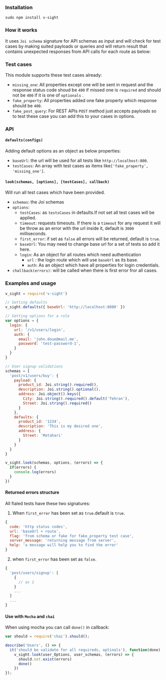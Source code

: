 ### Installation
```
sudo npm install v-sight
```
### How it works
It uses `Joi schema` signature for API schemas as input and will check for test cases by making suited payloads or queries and will return result that contains unexpected responses from API calls for each route as below:

### Test cases
This module supports these test cases already:
* `missing_one`: All properties except one will be sent in request and the response status code shoud be `400` if missed one is `required` and should not be `400` if it is one of `optionals` .
* `fake_property`: All properties added one fake property which response should be `400`.
* `fake_post_query`: For REST APIs `POST` method just accepts payloads so to test these case you can add this to your cases in options.

### API
#### `defaults(configs)`
Adding default options as an object as below properties:
* `baseUrl`: the url will be used for all tests like `http://localhost:800`.
* `testCases`: An array with test cases as items like`['fake_property', 'missing_one']`.

#### `look(schemas, [options], [testCases], callback)`
Will run all test cases which have been provided.
- `schemas`: the Joi schemas
- `options`:
  - `testCases`: as `testsCases` in defaults.If not set all test cases will be applied.
  - `timeout`: requests timeouts. If there is a `timeout` for any request it will be throw as an error with the url inside it, default is `3000` milliseconds.
  - `first_error`: if set as `false` all errors will be returned, default is `true`.
  - `baseUrl`: You may need to change base url for a set of tests so add it here.
  - `login`: As an object for all routes which need authentication
    - `url` : the login route which will use `baseUrl` as its base.
    - `auth`: As an object which have all properties for login credentials.
- `challback(errors)`: will be called when there is first error fror all cases.

### Examples and usage
```javascript
v_sight = require('v-sight')

// Setting defaults
v_sight.defaults({ baseUrl: 'http://localhost:8080' })

// Setting options for a role
var options = {
  login: {
    url: '/v1/users/login',
    auth: {
      email: 'john.doue@mail.me',
      password: 'test-password-1',
    }
  }
}

// User signup validations
schemas = {
  'post/v1/users/buy': {
    payload: {
      product_id: Joi.string().required(),
      description: Joi.string().optional(),
      address: Joi.object().keys({
        City: Joi.string().required().default('Tehran'),
        Street: Joi.string().required()
      }
    },
    defaults: {
      product_id: '1234',
      description: 'This is my desired one',
      address: {
        Street: 'Motahari'
      }
    }
  }
}

v_sight.look(schemas, options, (errors) => {
  if(errors) {
    console.log(errors)
  }
})
```
#### Returned errors structure
All fialed tests have these two signatures:

1. When `first_error` has been set as `true`.default is `true`.

  ```javascript
  {
    code: 'http status codes',
    url: 'baseUrl + route',
    flag: 'from schema or fake for fake_property test case',
    server_message: 'returning message from server',
    help: 'a message will help you to find the error'
  }
  ```
2. when `first_error` has been set as `false`.

  ```javascript
  {
    'post/users/signup': [
      {
        // as 1
      }
      ...
    ]
    ...
  }
  ``` 

#### Use with `Mocha` and `chai`
When using mocha you can call `done()` in callback:
```javascript
var should = require('chai').should();

describe('Users', () => {
  it('should be validate for all requireds, optinals'), function(done) {
    v_sight.look(user_Options, user_schemas, (errors) => {
      should.not.exist(errors)
      done()
    })
});
```
